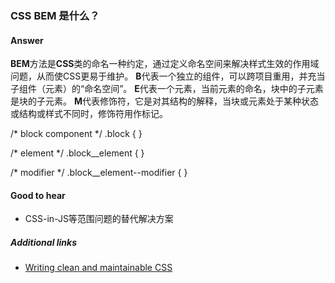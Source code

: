 <!-- ### What is CSS BEM? -->

### CSS BEM 是什么？

#### Answer

<!-- The BEM methodology is a naming convention for CSS classes in order to keep CSS more maintainable by defining namespaces to solve scoping issues. BEM stands for Block Element Modifier which is an explanation for its structure. A Block is a standalone component that is reusable across projects and acts as a "namespace" for sub components (Elements). Modifiers are used as flags when a Block or Element is in a certain state or is different in structure or style. -->

<b>BEM</b>方法是<b>CSS</b>类的命名一种约定，通过定义命名空间来解决样式生效的作用域问题，从而使CSS更易于维护。
<b>B</b>代表一个独立的组件，可以跨项目重用，并充当子组件（元素）的“命名空间”。
<b>E</b>代表一个元素，当前元素的命名，块中的子元素是块的子元素。
<b>M</b>代表修饰符，它是对其结构的解释，当块或元素处于某种状态或结构或样式不同时，修饰符用作标记。

<block-code>
/* block component */
.block {
}

/* element */
.block__element {
}

/* modifier */
.block__element--modifier {
}
</block-code>
<!-- 
Here is an example with the class names on markup:

```html
<nav class="navbar">
  <a href="/" class="navbar__link navbar__link--active"></a>
  <a href="/" class="navbar__link"></a>
  <a href="/" class="navbar__link"></a>
</nav>
```

In this case, `navbar` is the Block, `navbar__link` is an Element that makes no sense outside of the `navbar` component, and `navbar__link--active` is a Modifier that indicates a different state for the `navbar__link` Element.

Since Modifiers are verbose, many opt to use `is-*` flags instead as modifiers.

```html
<a href="/" class="navbar__link is-active"></a>
```

These must be chained to the Element and never alone however, or there will be scope issues.

```css
.navbar__link.is-active {
}
``` -->

#### Good to hear

* CSS-in-JS等范围问题的替代解决方案

##### Additional links

* [Writing clean and maintainable CSS](https://hackernoon.com/writing-clean-and-maintainable-css-using-bem-methodology-1dcbf810a664)

<!-- tags: (css) -->

<!-- expertise: (0) -->
